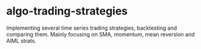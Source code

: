 # algo-trading-strategies
Implementing several time series trading strategies, backtesting and comparing them. Mainly focusing on SMA, momentum, mean reversion and AIML strats.
